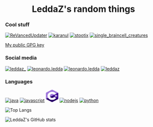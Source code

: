 <h1 align="center">LeddaZ's random things</h1>

<h3>Cool stuff</h3>

[![ReVancedUpdater](https://github-readme-stats.vercel.app/api/pin/?username=LeddaZ&repo=ReVancedUpdater&bg_color=1e1e2e&text_color=cdd6f4&icon_color=cba6f7&title_color=94e2d5)](https://github.com/LeddaZ/ReVancedUpdater)
[![karanul](https://github-readme-stats.vercel.app/api/pin/?username=LeddaZ&repo=android_kernel_xiaomi_sm6250&bg_color=1e1e2e&text_color=cdd6f4&icon_color=cba6f7&title_color=94e2d5)](https://github.com/LeddaZ/android_kernel_xiaomi_sm6250)
[![stootix](https://github-readme-stats.vercel.app/api/pin/?username=LeddaZ&repo=android_device_xiaomi_miatoll&bg_color=1e1e2e&text_color=cdd6f4&icon_color=cba6f7&title_color=94e2d5)](https://github.com/LeddaZ/android_device_xiaomi_miatoll)
[![single_braincell_creatures](https://github-readme-stats.vercel.app/api/pin/?username=LeddaZ&repo=animalinfo&bg_color=1e1e2e&text_color=cdd6f4&icon_color=cba6f7&title_color=94e2d5)](https://github.com/LeddaZ/animalinfo)

<p><a href="https://leddaz.github.io/files/gpg.asc">My public GPG key</a></p>

<h3>Social media</h3>
<p>
    <a href="https://twitter.com/LeddaZ_"><img src="https://www.vectorlogo.zone/logos/twitter/twitter-tile.svg" alt="leddaz_" height="40" width="40"/></a>
    <a href="https://instagram.com/leonardo.ledda"><img src="https://www.vectorlogo.zone/logos/instagram/instagram-tile.svg" alt="leonardo.ledda" height="40" width="40"/></a>
    <a href="https://threads.com/leonardo.ledda"><img src="https://github.com/edent/SuperTinyIcons/raw/master/images/svg/threads.svg" alt="leonardo.ledda" height="40" width="40"/></a>
    <a href="https://www.youtube.com/@LeddaZ"><img src="https://www.vectorlogo.zone/logos/youtube/youtube-tile.svg" alt="leddaz" height="40" width="40"/></a>
</p>

<h3>Languages</h3>
<p>
    <a href="https://www.java.com"><img src="https://www.vectorlogo.zone/logos/java/java-icon.svg" alt="java" width="40" height="40"/></a>
    <a href="https://www.javascript.com/"><img src="https://www.vectorlogo.zone/logos/javascript/javascript-vertical.svg" alt="javascript" width="40" height="40"/></a>
    <a href="https://docs.microsoft.com/en-us/dotnet/csharp/"><img src="./assets/csharp.svg" alt="csharp" width="40" height="40"/></a>
    <a href="https://nodejs.org"><img src="https://www.vectorlogo.zone/logos/nodejs/nodejs-icon.svg" alt="nodejs" width="40" height="40"/></a>
    <a href="https://www.python.org"><img src="https://www.vectorlogo.zone/logos/python/python-icon.svg" alt="python" width="40" height="40"/></a>
</p>

![Top Langs](https://github-readme-stats.vercel.app/api/top-langs/?username=LeddaZ&layout=compact&bg_color=1e1e2e&text_color=cdd6f4&icon_color=cba6f7&title_color=94e2d5)

![LeddaZ's GitHub stats](https://github-readme-stats.vercel.app/api?username=LeddaZ&show_icons=true&bg_color=1e1e2e&text_color=cdd6f4&icon_color=cba6f7&title_color=94e2d5)
